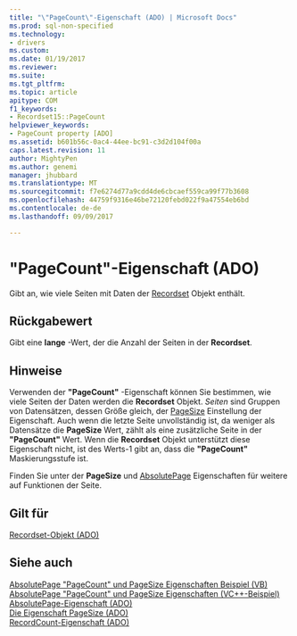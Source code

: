 ```yaml
---
title: "\"PageCount\"-Eigenschaft (ADO) | Microsoft Docs"
ms.prod: sql-non-specified
ms.technology:
- drivers
ms.custom: 
ms.date: 01/19/2017
ms.reviewer: 
ms.suite: 
ms.tgt_pltfrm: 
ms.topic: article
apitype: COM
f1_keywords:
- Recordset15::PageCount
helpviewer_keywords:
- PageCount property [ADO]
ms.assetid: b601b56c-0ac4-44ee-bc91-c3d2d104f00a
caps.latest.revision: 11
author: MightyPen
ms.author: genemi
manager: jhubbard
ms.translationtype: MT
ms.sourcegitcommit: f7e6274d77a9cdd4de6cbcaef559ca99f77b3608
ms.openlocfilehash: 44759f9316e46be72120febd022f9a47554eb6bd
ms.contentlocale: de-de
ms.lasthandoff: 09/09/2017

---
```

# <a name="pagecount-property-ado"></a>"PageCount"-Eigenschaft (ADO)
Gibt an, wie viele Seiten mit Daten der [Recordset](../../../ado/reference/ado-api/recordset-object-ado.md) Objekt enthält.  
  
## <a name="return-value"></a>Rückgabewert  
 Gibt eine **lange** -Wert, der die Anzahl der Seiten in der **Recordset**.  
  
## <a name="remarks"></a>Hinweise  
 Verwenden der **"PageCount"** -Eigenschaft können Sie bestimmen, wie viele Seiten der Daten werden die **Recordset** Objekt. *Seiten* sind Gruppen von Datensätzen, dessen Größe gleich, der [PageSize](../../../ado/reference/ado-api/pagesize-property-ado.md) Einstellung der Eigenschaft. Auch wenn die letzte Seite unvollständig ist, da weniger als Datensätze die **PageSize** Wert, zählt als eine zusätzliche Seite in der **"PageCount"** Wert. Wenn die **Recordset** Objekt unterstützt diese Eigenschaft nicht, ist des Werts-1 gibt an, dass die **"PageCount"** Maskierungsstufe ist.  
  
 Finden Sie unter der **PageSize** und [AbsolutePage](../../../ado/reference/ado-api/absolutepage-property-ado.md) Eigenschaften für weitere auf Funktionen der Seite.  
  
## <a name="applies-to"></a>Gilt für  
 [Recordset-Objekt (ADO)](../../../ado/reference/ado-api/recordset-object-ado.md)  
  
## <a name="see-also"></a>Siehe auch  
 [AbsolutePage "PageCount" und PageSize Eigenschaften Beispiel (VB)](../../../ado/reference/ado-api/absolutepage-pagecount-and-pagesize-properties-example-vb.md)   
 [AbsolutePage "PageCount" und PageSize Eigenschaften (VC++-Beispiel)](../../../ado/reference/ado-api/absolutepage-pagecount-and-pagesize-properties-example-vc.md)   
 [AbsolutePage-Eigenschaft (ADO)](../../../ado/reference/ado-api/absolutepage-property-ado.md)   
 [Die Eigenschaft PageSize (ADO)](../../../ado/reference/ado-api/pagesize-property-ado.md)   
 [RecordCount-Eigenschaft (ADO)](../../../ado/reference/ado-api/recordcount-property-ado.md)

